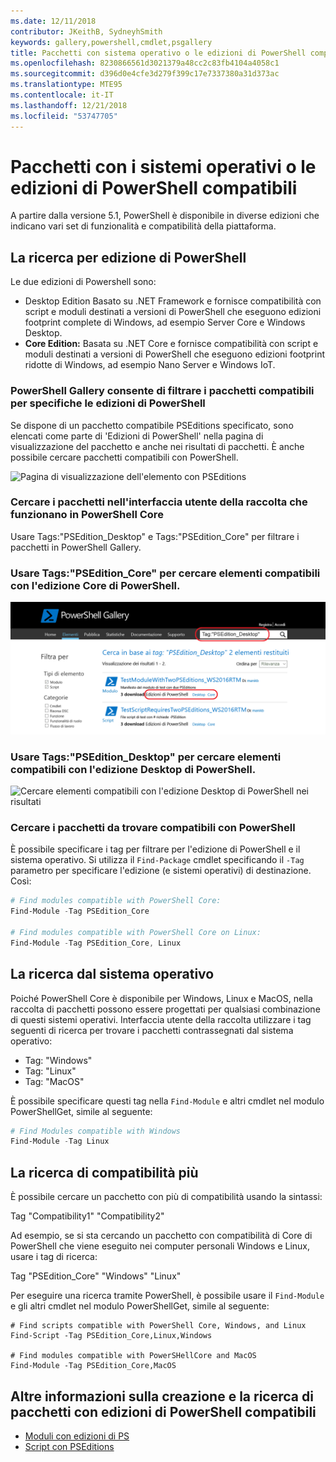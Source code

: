 ```yaml
---
ms.date: 12/11/2018
contributor: JKeithB, SydneyhSmith
keywords: gallery,powershell,cmdlet,psgallery
title: Pacchetti con sistema operativo o le edizioni di PowerShell compatibili
ms.openlocfilehash: 8230866561d3021379a48cc2c83fb4104a4058c1
ms.sourcegitcommit: d396d0e4cfe3d279f399c17e7337380a31d373ac
ms.translationtype: MTE95
ms.contentlocale: it-IT
ms.lasthandoff: 12/21/2018
ms.locfileid: "53747705"
---
```

# <a name="packages-with-compatible-powershell-editions-or-operating-systems"></a>Pacchetti con i sistemi operativi o le edizioni di PowerShell compatibili

A partire dalla versione 5.1, PowerShell è disponibile in diverse edizioni che indicano vari set di funzionalità e compatibilità della piattaforma.

## <a name="searching-by-powershell-edition"></a>La ricerca per edizione di PowerShell 
Le due edizioni di Powershell sono:
- Desktop Edition Basato su .NET Framework e fornisce compatibilità con script e moduli destinati a versioni di PowerShell che eseguono edizioni footprint complete di Windows, ad esempio Server Core e Windows Desktop.
- **Core Edition:** Basata su .NET Core e fornisce compatibilità con script e moduli destinati a versioni di PowerShell che eseguono edizioni footprint ridotte di Windows, ad esempio Nano Server e Windows IoT.

### <a name="powershell-gallery-allows-you-to-filter-packages-compatible-for-specific-powershell-editions"></a>PowerShell Gallery consente di filtrare i pacchetti compatibili per specifiche le edizioni di PowerShell

Se dispone di un pacchetto compatibile PSEditions specificato, sono elencati come parte di 'Edizioni di PowerShell' nella pagina di visualizzazione del pacchetto e anche nei risultati di pacchetti.
È anche possibile cercare pacchetti compatibili con PowerShell.

![Pagina di visualizzazione dell'elemento con PSEditions](../../Images/packagedisplaypagewithpseditions.PNG)

### <a name="search-for-packages-in-the-gallery-ui-that-work-on-powershell-core"></a>Cercare i pacchetti nell'interfaccia utente della raccolta che funzionano in PowerShell Core

Usare Tags:"PSEdition_Desktop" e Tags:"PSEdition_Core" per filtrare i pacchetti in PowerShell Gallery.

### <a name="use-tagspseditioncore-to-search-items-compatible-with-powershell-core-edition"></a>Usare Tags:"PSEdition_Core" per cercare elementi compatibili con l'edizione Core di PowerShell.

![Cercare elementi compatibili con l'edizione Core di PowerShell nei risultati](../../Images/searchresultswithpseditions.PNG)

### <a name="use-tagspseditiondesktop-to-search-items-compatible-with-powershell-desktop-edition"></a>Usare Tags:"PSEdition_Desktop" per cercare elementi compatibili con l'edizione Desktop di PowerShell.

![Cercare elementi compatibili con l'edizione Desktop di PowerShell nei risultati](../../Images/searchresultswithpseditionsdesktop.PNG)

### <a name="search-for-packages-to-find-compatible-editions-using-powershell"></a>Cercare i pacchetti da trovare compatibili con PowerShell
È possibile specificare i tag per filtrare per l'edizione di PowerShell e il sistema operativo. Si utilizza il `Find-Package` cmdlet specificando il `-Tag` parametro per specificare l'edizione (e sistemi operativi) di destinazione.
Così:

```powershell
# Find modules compatible with PowerShell Core:
Find-Module -Tag PSEdition_Core

# Find modules compatible with PowerShell Core on Linux:
Find-Module -Tag PSEdition_Core, Linux
```

## <a name="searching-by-operating-system"></a>La ricerca dal sistema operativo 

Poiché PowerShell Core è disponibile per Windows, Linux e MacOS, nella raccolta di pacchetti possono essere progettati per qualsiasi combinazione di questi sistemi operativi. Interfaccia utente della raccolta utilizzare i tag seguenti di ricerca per trovare i pacchetti contrassegnati dal sistema operativo:

- Tag: "Windows"
- Tag: "Linux"
- Tag: "MacOS" 

È possibile specificare questi tag nella `Find-Module` e altri cmdlet nel modulo PowerShellGet, simile al seguente:

```powershell
# Find Modules compatible with Windows
Find-Module -Tag Linux
```

## <a name="searching-for-multiple-compatibilities"></a>La ricerca di compatibilità più

È possibile cercare un pacchetto con più di compatibilità usando la sintassi: 

Tag "Compatibility1" "Compatibility2" 

Ad esempio, se si sta cercando un pacchetto con compatibilità di Core di PowerShell che viene eseguito nei computer personali Windows e Linux, usare i tag di ricerca:

Tag "PSEdition_Core" "Windows" "Linux" 

Per eseguire una ricerca tramite PowerShell, è possibile usare il `Find-Module` e gli altri cmdlet nel modulo PowerShellGet, simile al seguente:

```powewrshell
# Find scripts compatible with PowerShell Core, Windows, and Linux
Find-Script -Tag PSEdition_Core,Linux,Windows

# Find modules compatible with PowerSHellCore and MacOS
Find-Module -Tag PSEdition_Core,MacOS
```

## <a name="more-details-on-authoring-and-finding-the-packages-with-compatible-powershell-editions"></a>Altre informazioni sulla creazione e la ricerca di pacchetti con edizioni di PowerShell compatibili

- [Moduli con edizioni di PS](../../concepts/module-psedition-support.md)
- [Script con PSEditions](../../concepts/script-psedition-support.md)
